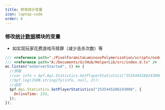 ```yaml
---
title: 修改统计变量
icon: laptop-code
order: 6
---
```


### 修改[统计数据](../../usage/statistics.md)模块的变量

- 如实现玩家花费游戏币赎罪（减少击杀次数）等

```js
/// <reference path="./PixelFaramitaLuminousPolymerization/scripts/node_modules/@pf/index.d.ts" />
/// <reference path="A:/Documents/GitHub/HelperLib/src/index.d.ts" />
mc.listen("onServerStarted", () => {
  //获取
  //var info = $pf.Api.Statistics.GetPlayerStatistics("2535445286243008");
  //$pf.log(JSON.stringify(info, null, 2));
  //设定
  $pf.Api.Statistics.SetPlayerStatistics("2535445286243008", {
    OnlineTime: 233,
  }); 
});

```
